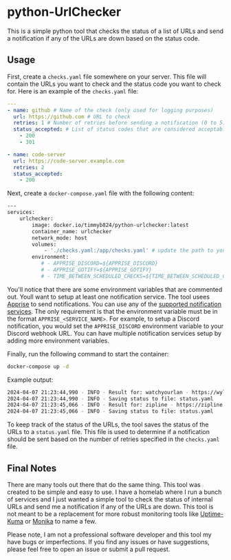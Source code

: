 # python-UrlChecker

This is a simple python tool that checks the status of a list of URLs and send a notification if any of the URLs are down based on the status code.

## Usage

First, create a `checks.yaml` file somewhere on your server. This file will contain the URLs you want to check and the status code you want to check for. Here is an example of the `checks.yaml` file:

```yaml
---
- name: github # Name of the check (only used for logging purposes)
  url: https://github.com # URL to check
  retries: 1 # Number of retries before sending a notification (0 to 5)
  status_accepted: # List of status codes that are considered acceptable
    - 200
    - 301

- name: code-server
  url: https://code-server.example.com
  retries: 2
  status_accepted:
    - 200
```

Next, create a `docker-compose.yaml` file with the following content:

```bash
---
services:
    urlchecker:
        image: docker.io/timmyb824/python-urlchecker:latest
        container_name: urlchecker
        network_mode: host
        volumes:
            - './checks.yaml:/app/checks.yaml' # update the path to your checks.yaml file
        environment:
           # - APPRISE_DISCORD=${APPRISE_DISCORD}
           # - APPRISE_GOTIFY=${APPRISE_GOTIFY}
           # - TIME_BETWEEN_SCHEDULED_CHECKS=${TIME_BETWEEN_SCHEDULED_CHECKS} # Optional: default is 60 seconds
```

You'll notice that there are some environment variables that are commented out. Youll want to setup at least one notification service. The tool usees [Apprise](https://github.com/caronc/apprise) to send notifications. You can use any of the [supported notification services](https://github.com/caronc/apprise#supported-notifications). The only requirement is that the environment variable must be in the format `APPRISE_<SERVICE_NAME>`. For example, to setup a Discord notification, you would set the `APPRISE_DISCORD` environment variable to your Discord webhook URL. You can have multiple notification services setup by adding more environment variables.

Finally, run the following command to start the container:

```bash
docker-compose up -d
```

Example output:

```bash
2024-04-07 21:23:44,990 - INFO - Result for: watchyourlan - https://wyl.example.com -- 200
2024-04-07 21:23:44,990 - INFO - Saving status to file: status.yaml
2024-04-07 21:23:45,066 - INFO - Result for: zipline - https://zipline.example.com -- 200
2024-04-07 21:23:45,066 - INFO - Saving status to file: status.yaml
```

To keep track of the status of the URLs, the tool saves the status of the URLs to a `status.yaml` file. This file is used to determine if a notification should be sent based on the number of retries specified in the `checks.yaml` file.

## Final Notes

There are many tools out there that do the same thing. This tool was created to be simple and easy to use. I have a homelab where I run a bunch of services and I just wanted a simple tool to check the status of internal URLs and send me a notification if any of the URLs are down. This tool is not meant to be a replacement for more robust monitoring tools like [Uptime-Kuma](https://github.com/louislam/uptime-kuma) or [Monika](https://monika.hyperjump.tech/) to name a few.

Please note, I am not a professional software developer and this tool my have bugs or imperfections. If you find any issues or have suggestions, please feel free to open an issue or submit a pull request.
